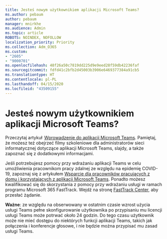 ```yaml
---
title: Jesteś nowym użytkownikiem aplikacji Microsoft Teams?
ms.author: pebaum
author: pebaum
manager: mnirkhe
ms.audience: Admin
ms.topic: article
ROBOTS: NOINDEX, NOFOLLOW
localization_priority: Priority
ms.collection: Adm_O365
ms.custom:
- "2605"
- "9000701"
ms.openlocfilehash: 48f26a50c7819dd225d9e9eed28f59db42236faf
ms.sourcegitcommit: fdfd41c2bfb2d45003b3906e6469377384a91cb5
ms.translationtype: HT
ms.contentlocale: pl-PL
ms.lasthandoff: 04/15/2020
ms.locfileid: "43509155"
---
```

# <a name="new-to-microsoft-teams"></a>Jesteś nowym użytkownikiem aplikacji Microsoft Teams?

Przeczytaj artykuł  [Wprowadzenie do aplikacji Microsoft Teams](https://docs.microsoft.com/microsoftteams/get-started-with-teams-quick-start). Pamiętaj, że możesz też obejrzeć filmy szkoleniowe dla administratorów sieci informatycznej dotyczące aplikacji Microsoft Teams, slajdy, a także zapoznać się z dodatkowymi informacjami.

Jeśli potrzebujesz pomocy przy wdrażaniu aplikacji Teams w celu umożliwienia pracownikom pracy zdalnej ze względu na epidemię COVID-19, zapoznaj się z artykułem [Wsparcie dla pracowników pracujących z domu i korzystających z aplikacji Microsoft Teams](https://docs.microsoft.com/microsoftteams/support-remote-work-with-teams). Ponadto możesz kwalifikować się do skorzystania z pomocy przy wdrażaniu usługi w ramach programu Microsoft 365 FastTrack. Wejdź na stronę [FastTrack Center](https://www.microsoft.com/fasttrack), aby przesłać żądanie.

**Ważne**: ze względu na obserwowany w ostatnim czasie wzrost użycia usługi Teams pełne skonfigurowanie użytkownika po przypisaniu mu licencji usługi Teams może potrwać około 24 godzin. Do tego czasu użytkownik może nie mieć dostępu do niektórych funkcji aplikacji Teams, takich jak połączenia i konferencje głosowe, i nie będzie można przypisać mu zasad usługi Teams.
